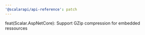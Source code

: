 ```yaml
---
'@scalarapi/api-reference': patch
---
```


feat(Scalar.AspNetCore): Support GZip compression for embedded ressources
